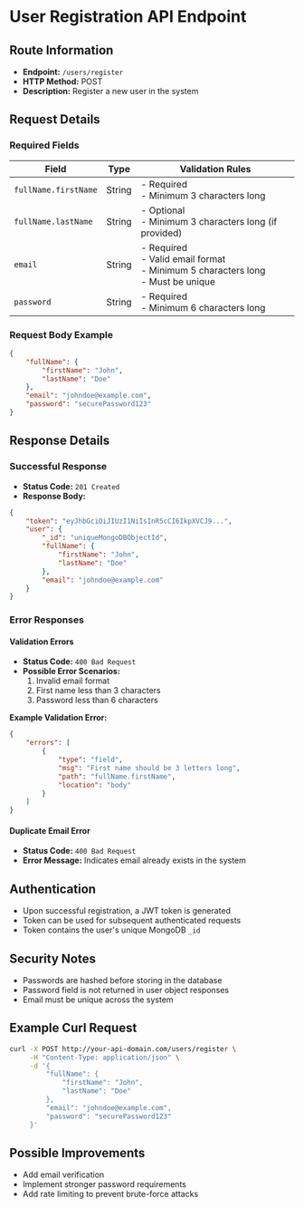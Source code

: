 # User Registration API Endpoint

## Route Information
- **Endpoint:** `/users/register`
- **HTTP Method:** POST
- **Description:** Register a new user in the system

## Request Details

### Required Fields
| Field | Type | Validation Rules |
|-------|------|-----------------|
| `fullName.firstName` | String | - Required<br>- Minimum 3 characters long |
| `fullName.lastName` | String | - Optional<br>- Minimum 3 characters long (if provided) |
| `email` | String | - Required<br>- Valid email format<br>- Minimum 5 characters long<br>- Must be unique |
| `password` | String | - Required<br>- Minimum 6 characters long |

### Request Body Example
```json
{
    "fullName": {
        "firstName": "John",
        "lastName": "Doe"
    },
    "email": "johndoe@example.com",
    "password": "securePassword123"
}
```

## Response Details

### Successful Response
- **Status Code:** `201 Created`
- **Response Body:**
```json
{
    "token": "eyJhbGciOiJIUzI1NiIsInR5cCI6IkpXVCJ9...",
    "user": {
        "_id": "uniqueMongoDBObjectId",
        "fullName": {
            "firstName": "John",
            "lastName": "Doe"
        },
        "email": "johndoe@example.com"
    }
}
```

### Error Responses

#### Validation Errors
- **Status Code:** `400 Bad Request`
- **Possible Error Scenarios:**
  1. Invalid email format
  2. First name less than 3 characters
  3. Password less than 6 characters

**Example Validation Error:**
```json
{
    "errors": [
        {
            "type": "field",
            "msg": "First name should be 3 letters long",
            "path": "fullName.firstName",
            "location": "body"
        }
    ]
}
```

#### Duplicate Email Error
- **Status Code:** `400 Bad Request`
- **Error Message:** Indicates email already exists in the system

## Authentication
- Upon successful registration, a JWT token is generated
- Token can be used for subsequent authenticated requests
- Token contains the user's unique MongoDB `_id`

## Security Notes
- Passwords are hashed before storing in the database
- Password field is not returned in user object responses
- Email must be unique across the system

## Example Curl Request
```bash
curl -X POST http://your-api-domain.com/users/register \
     -H "Content-Type: application/json" \
     -d '{
         "fullName": {
             "firstName": "John",
             "lastName": "Doe"
         },
         "email": "johndoe@example.com",
         "password": "securePassword123"
     }'
```

## Possible Improvements
- Add email verification
- Implement stronger password requirements
- Add rate limiting to prevent brute-force attacks
